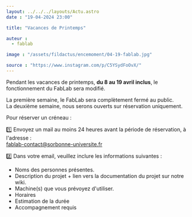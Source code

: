 ```yaml
---
layout: ../../../layouts/Actu.astro
date : "19-04-2024 23:00"

title: "Vacances de Printemps"

auteur :
  - fablab

image : "/assets/fildactus/encemoment/04-19-fablab.jpg"

source : "https://www.instagram.com/p/C5YSydFoOvX/"
---
```


Pendant les vacances de printemps, __du 8 au 19 avril inclus__, le fonctionnement du FabLab sera modifié.

La première semaine, le FabLab sera complètement fermé au public.  
La deuxième semaine, nous serons ouverts sur réservation uniquement.

Pour réserver un créneau :

1️⃣ Envoyez un mail au moins 24 heures avant la période de réservation, à l'adresse :  
fablab-contact@sorbonne-universite.fr

2️⃣ Dans votre email, veuillez inclure les informations suivantes :  
- Noms des personnes présentes.  
- Description du projet + lien vers la documentation du projet sur notre wiki.  
- Machine(s) que vous prévoyez d'utiliser.  
- Horaires  
- Estimation de la durée  
- Accompagnement requis